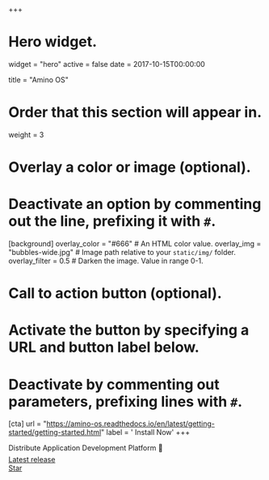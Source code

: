 +++
# Hero widget.
widget = "hero"
active = false
date = 2017-10-15T00:00:00

title = "Amino OS"

# Order that this section will appear in.
weight = 3

# Overlay a color or image (optional).
#   Deactivate an option by commenting out the line, prefixing it with `#`.
[background]
  overlay_color = "#666"  # An HTML color value.
  overlay_img = "bubbles-wide.jpg"  # Image path relative to your `static/img/` folder.
  overlay_filter = 0.5  # Darken the image. Value in range 0-1.

# Call to action button (optional).
#   Activate the button by specifying a URL and button label below.
#   Deactivate by commenting out parameters, prefixing lines with `#`.
[cta]
  url = "https://amino-os.readthedocs.io/en/latest/getting-started/getting-started.html"
  label = '<i class="fas fa-download"></i> Install Now'
+++

Distribute Application Development Platform :rocket:
<div style="margin-top: -0.5rem;">
  <a id="academic-release" href="https://github.com/amino-os/Amino.Run" data-repo="amino-os/Amino.Run">
  Latest release <!-- V -->
  </a>
</div>
<div class="mt-3">
  <a class="github-button" href="https://github.com/amino-os/Amino.Run" data-icon="octicon-star" data-size="large" data-show-count="true" aria-label="Star this on GitHub">Star</a>
</div>
<script async defer src="https://buttons.github.io/buttons.js"></script>
